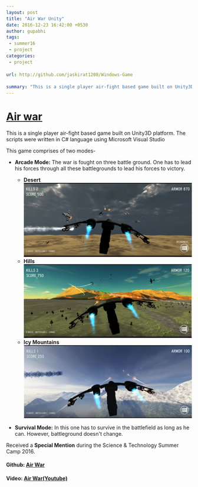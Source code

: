 ```yaml
---
layout: post
title: "Air War Unity"
date: 2016-12-23 16:42:00 +0530
author: gupabhi
tags:
 - summer16
 - project
categories:
 - project

url: http://github.com/jaskirat1208/Windows-Game

summary: "This is a single player air-fight based game built on Unity3D platform. The scripts were written in C# language using Microsoft Visual Studio"
---
```


# [Air war](http://github.com/jaskirat1208/Windows-Game)

This is a single player air-fight based game built on Unity3D platform. The scripts were written in C# language using Microsoft Visual Studio

This game comprises of two modes-
* **Arcade Mode:** The war is fought on three battle ground. One has to lead his forces through all these battlegrounds to lead his forces to victory.
	* **Desert**
		![](https://github.com/JitenDhawan/Windows-Game/blob/master/p1.PNG?raw=true)
	* **Hills**
		![](https://github.com/JitenDhawan/Windows-Game/blob/master/p2.PNG?raw=true)
	* **Icy Mountains**
		![](https://github.com/JitenDhawan/Windows-Game/blob/master/p3.PNG?raw=true)

* **Survival Mode:** In this one has to survive in the battlefield as long as he can. However, battleground doesn't change.

Received a **Special Mention** during the Science & Technology Summer Camp 2016.

#### Github: [Air War](http://github.com/jaskirat1208/Windows-Game)
#### Video: [Air War(Youtube)](https://www.youtube.com/watch?v=MJNwBx_Hbhg)
